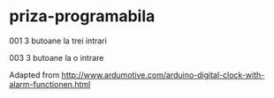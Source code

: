 # priza-programabila

001 3 butoane la trei intrari

003 3 butoane la o intrare

Adapted from  http://www.ardumotive.com/arduino-digital-clock-with-alarm-functionen.html
